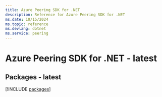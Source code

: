 ```yaml
---
title: Azure Peering SDK for .NET
description: Reference for Azure Peering SDK for .NET
ms.date: 10/15/2024
ms.topic: reference
ms.devlang: dotnet
ms.service: peering
---
```

# Azure Peering SDK for .NET - latest
## Packages - latest
[!INCLUDE [packages](peering-index.md)]